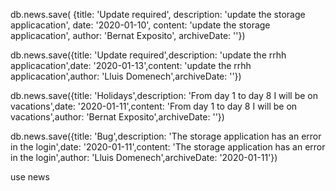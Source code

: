 
db.news.save(
        {title: 'Update required',
        description: 'update the storage applicacation',
        date: '2020-01-10',
        content: 'update the storage applicacation',
        author: 'Bernat Exposito',
        archiveDate: ''})

db.news.save({title: 'Update required',description: 'update the rrhh applicacation',date: '2020-01-13',content: 'update the rrhh applicacation',author: 'Lluis Domenech',archiveDate: ''})

db.news.save({title: 'Holidays',description: 'From day 1 to day 8 I will be on vacations',date: '2020-01-11',content: 'From day 1 to day 8 I will be on vacations',author: 'Bernat Exposito',archiveDate: ''})

db.news.save({title: 'Bug',description: 'The storage application has an error in the login',date: '2020-01-11',content: 'The storage application has an error in the login',author: 'Lluis Domenech',archiveDate: '2020-01-11'})

use news
